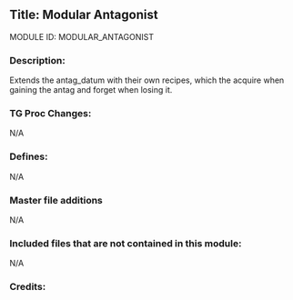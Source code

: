 ## Title: Modular Antagonist

MODULE ID: MODULAR_ANTAGONIST

### Description:

Extends the antag_datum with their own recipes, which the acquire when gaining the antag and forget when losing it.

### TG Proc Changes:

N/A

### Defines:

N/A

### Master file additions

N/A

### Included files that are not contained in this module:

N/A

### Credits:
